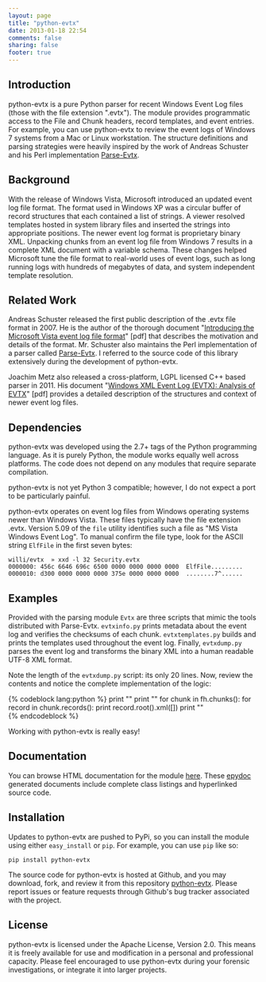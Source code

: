 ```yaml
---
layout: page
title: "python-evtx"
date: 2013-01-18 22:54
comments: false
sharing: false
footer: true
---
```



Introduction
------------

python-evtx is a pure Python parser for recent Windows Event Log files (those with the file extension ".evtx").  The module provides programmatic access to the File and Chunk headers, record templates, and event entries.  For example, you can use python-evtx to review the event logs of Windows 7 systems from a Mac or Linux workstation. The structure definitions and parsing strategies were heavily inspired by the work of Andreas Schuster and his Perl implementation [Parse-Evtx](http://computer.forensikblog.de/en/2011/11/evtx-parser-1-1-1.html).

Background
----------
With the release of Windows Vista, Microsoft introduced an updated event log file format.  The format used in Windows XP was a circular buffer of record structures that each contained a list of strings.  A viewer resolved templates hosted in system library files and inserted the strings into appropriate positions.  The newer event log format is proprietary binary XML.  Unpacking chunks from an event log file from Windows 7 results in a complete XML document with a variable schema.  These changes helped Microsoft tune the file format to real-world uses of event logs, such as long running logs with hundreds of megabytes of data, and system independent template resolution.

Related Work
------------
Andreas Schuster released the first public description of the .evtx file format in 2007.  He is the author of the thorough document "[Introducing the Microsoft Vista event log file format](http://www.dfrws.org/2007/proceedings/p65-schuster.pdf)" \[pdf\] that describes the motivation and details of the format.  Mr. Schuster also maintains the Perl implementation of a parser called [Parse-Evtx](http://computer.forensikblog.de/en/2011/11/evtx-parser-1-1-1.html).  I referred to the source code of this library extensively during the development of python-evtx.

Joachim Metz also released a cross-platform, LGPL licensed C++ based parser in 2011.  His document "[Windows XML Event Log (EVTX): Analysis of EVTX](http://code.google.com/p/libevtx/downloads/detail?name=Windows%20XML%20Event%20Log%20%28EVTX%29.pdf)" \[pdf\] provides a detailed description of the structures and context of newer event log files.

Dependencies
------------
python-evtx was developed using the 2.7+ tags of the Python programming language. As it is purely Python, the module works equally well across platforms.  The code does not depend on any modules that require separate compilation.

python-evtx is not yet Python 3 compatible; however, I do not expect a port to be particularly painful.

python-evtx operates on event log files from Windows operating systems newer than Windows Vista.  These files typically have the file extension .evtx.  Version 5.09 of the `file` utility identifies such a file as "MS Vista Windows Event Log".  To manual confirm the file type, look for the ASCII string `ElfFile` in the first seven bytes:

    willi/evtx  » xxd -l 32 Security.evtx 
    0000000: 456c 6646 696c 6500 0000 0000 0000 0000  ElfFile.........
    0000010: d300 0000 0000 0000 375e 0000 0000 0000  ........7^......


Examples
--------
Provided with the parsing module `Evtx` are three scripts that mimic the tools distributed with Parse-Evtx.  `evtxinfo.py` prints metadata about the event log and verifies the checksums of each chunk.  `evtxtemplates.py` builds and prints the templates used throughout the event log.  Finally, `evtxdump.py` parses the event log and transforms the binary XML into a human readable UTF-8 XML format.

Note the length of the `evtxdump.py` script: its only 20 lines.  Now, review the contents and notice the complete implementation of the logic:

{% codeblock lang:python %}
print "<?xml version=\"1.0\" encoding=\"utf-8\" standalone=\"yes\" ?>"
print "<Events>"
for chunk in fh.chunks():
    for record in chunk.records():
        print record.root().xml([])
print "</Events>"            
{% endcodeblock %}

Working with python-evtx is really easy!

Documentation
-------------
You can browse HTML documentation for the module [here](./doc/index.html).  These [epydoc](http://epydoc.sourceforge.net/) generated documents include complete class listings and hyperlinked source code. 

Installation
------------
Updates to python-evtx are pushed to PyPi, so you can install the module using either `easy_install` or `pip`.  For example, you can use `pip` like so:

    pip install python-evtx

The source code for python-evtx is hosted at Github, and you may download, fork, and review it from this repository [python-evtx](http://www.github.com/williballenthin/python-evtx).  Please report issues or feature requests through Github's bug tracker associated with the project.


License
-------
python-evtx is licensed under the Apache License, Version 2.0.  This means it is freely available for use and modification in a personal and professional capacity.  Please feel encouraged to use python-evtx during your forensic investigations, or integrate it into larger projects.

